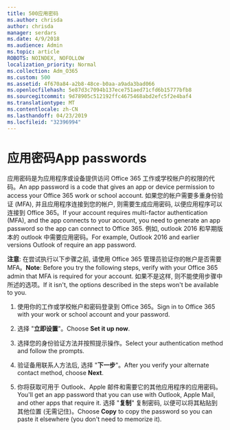 ```yaml
---
title: 500应用密码
ms.author: chrisda
author: chrisda
manager: serdars
ms.date: 4/9/2018
ms.audience: Admin
ms.topic: article
ROBOTS: NOINDEX, NOFOLLOW
localization_priority: Normal
ms.collection: Adm_O365
ms.custom: 500
ms.assetid: 4f670a84-a2b8-48ce-b0aa-a9ada3bad066
ms.openlocfilehash: 5e87d3c7094b137ece751aed71cfd6b15777bfb8
ms.sourcegitcommit: 9d78905c512192ffc4675468abd2efc5f2e4baf4
ms.translationtype: MT
ms.contentlocale: zh-CN
ms.lasthandoff: 04/23/2019
ms.locfileid: "32396994"
---
```

# <a name="app-passwords"></a><span data-ttu-id="4c5c2-102">应用密码</span><span class="sxs-lookup"><span data-stu-id="4c5c2-102">App passwords</span></span>

<span data-ttu-id="4c5c2-103">应用密码是为应用程序或设备提供访问 Office 365 工作或学校帐户的权限的代码。</span><span class="sxs-lookup"><span data-stu-id="4c5c2-103">An app password is a code that gives an app or device permission to access your Office 365 work or school account.</span></span> <span data-ttu-id="4c5c2-104">如果您的帐户需要多重身份验证 (MFA), 并且应用程序连接到您的帐户, 则需要生成应用密码, 以便应用程序可以连接到 Office 365。</span><span class="sxs-lookup"><span data-stu-id="4c5c2-104">If your account requires multi-factor authentication (MFA), and the app connects to your account, you need to generate an app password so the app can connect to Office 365.</span></span> <span data-ttu-id="4c5c2-105">例如, outlook 2016 和早期版本的 outlook 中需要应用密码。</span><span class="sxs-lookup"><span data-stu-id="4c5c2-105">For example, Outlook 2016 and earlier versions Outlook of require an app password.</span></span>

 <span data-ttu-id="4c5c2-106">**注意**: 在尝试执行以下步骤之前, 请使用 Office 365 管理员验证你的帐户是否需要 MFA。</span><span class="sxs-lookup"><span data-stu-id="4c5c2-106">**Note**: Before you try the following steps, verify with your Office 365 admin that MFA is required for your account.</span></span> <span data-ttu-id="4c5c2-107">如果不是这样, 则不能使用步骤中所述的选项。</span><span class="sxs-lookup"><span data-stu-id="4c5c2-107">If it isn't, the options described in the steps won't be available to you.</span></span>

1. <span data-ttu-id="4c5c2-108">使用你的工作或学校帐户和密码登录到 Office 365。</span><span class="sxs-lookup"><span data-stu-id="4c5c2-108">Sign in to Office 365 with your work or school account and your password.</span></span>

2. <span data-ttu-id="4c5c2-109">选择 "**立即设置**"。</span><span class="sxs-lookup"><span data-stu-id="4c5c2-109">Choose **Set it up now**.</span></span>

3. <span data-ttu-id="4c5c2-110">选择您的身份验证方法并按照提示操作。</span><span class="sxs-lookup"><span data-stu-id="4c5c2-110">Select your authentication method and follow the prompts.</span></span>

4. <span data-ttu-id="4c5c2-111">验证备用联系人方法后, 选择 "**下一步**"。</span><span class="sxs-lookup"><span data-stu-id="4c5c2-111">After you verify your alternate contact method, choose **Next**.</span></span>

5. <span data-ttu-id="4c5c2-112">你将获取可用于 Outlook、Apple 邮件和需要它的其他应用程序的应用密码。</span><span class="sxs-lookup"><span data-stu-id="4c5c2-112">You'll get an app password that you can use with Outlook, Apple Mail, and other apps that require it.</span></span> <span data-ttu-id="4c5c2-113">选择 "**复制**" 复制密码, 以便可以将其粘贴到其他位置 (无需记住)。</span><span class="sxs-lookup"><span data-stu-id="4c5c2-113">Choose **Copy** to copy the password so you can paste it elsewhere (you don't need to memorize it).</span></span>
